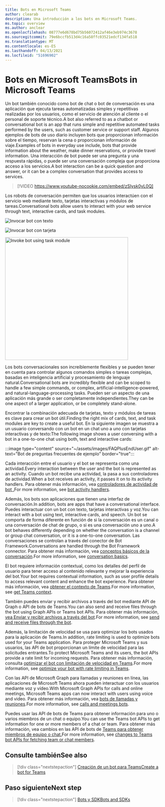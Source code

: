 ```yaml
---
title: Bots en Microsoft Teams
author: clearab
description: Una introducción a los bots en Microsoft Teams.
ms.topic: overview
ms.author: anclear
ms.openlocfilehash: 08777e6d678bd75b56072412af46e3eb974c3678
ms.sourcegitcommit: 79e6bccfb513d4c16a58ffc03521edcf134fa518
ms.translationtype: MT
ms.contentlocale: es-ES
ms.lasthandoff: 04/13/2021
ms.locfileid: "51696902"
---
```

# <a name="bots-in-microsoft-teams"></a><span data-ttu-id="d52f0-103">Bots en Microsoft Teams</span><span class="sxs-lookup"><span data-stu-id="d52f0-103">Bots in Microsoft Teams</span></span>

<span data-ttu-id="d52f0-104">Un bot también conocido como bot de chat o bot de conversación es una aplicación que ejecuta tareas automatizadas simples y repetitivas realizadas por los usuarios, como el servicio de atención al cliente o el personal de soporte técnico.</span><span class="sxs-lookup"><span data-stu-id="d52f0-104">A bot also referred to as a chatbot or conversational bot is an app that runs simple and repetitive automated tasks performed by the users, such as customer service or support staff.</span></span> <span data-ttu-id="d52f0-105">Algunos ejemplos de bots de uso diario incluyen bots que proporcionan información sobre el tiempo, reservan la cena o proporcionan información de viaje.</span><span class="sxs-lookup"><span data-stu-id="d52f0-105">Examples of bots in everyday use include, bots that provide information about the weather, make dinner reservations, or provide travel information.</span></span> <span data-ttu-id="d52f0-106">Una interacción de bot puede ser una pregunta y una respuesta rápidas, o puede ser una conversación compleja que proporciona acceso a los servicios.</span><span class="sxs-lookup"><span data-stu-id="d52f0-106">A bot interaction can be a quick question and answer, or it can be a complex conversation that provides access to services.</span></span>

> [!VIDEO https://www.youtube-nocookie.com/embed/zSIysk0yL0Q]

<span data-ttu-id="d52f0-107">Los robots de conversación permiten que los usuarios interactúen con el servicio web mediante texto, tarjetas interactivas y módulos de tareas.</span><span class="sxs-lookup"><span data-stu-id="d52f0-107">Conversational bots allow users to interact with your web service through text, interactive cards, and task modules.</span></span>

![Invocar bot con texto](~/assets/images/invokebotwithtext.png)

![Invocar bot con tarjeta](~/assets/images/invokebotwithcard.png)

<img src="~/assets/images/task-module-example.png" alt="Invoke bot using task module" width="400"/>

<span data-ttu-id="d52f0-110">Los bots conversacionales son increíblemente flexibles y se pueden tener en cuenta para controlar algunos comandos simples o tareas complejas, basadas en inteligencia artificial y procesamiento de lenguaje natural.</span><span class="sxs-lookup"><span data-stu-id="d52f0-110">Conversational bots are incredibly flexible and can be scoped to handle a few simple commands, or complex, artificial-intelligence-powered, and natural-language-processing tasks.</span></span> <span data-ttu-id="d52f0-111">Pueden ser un aspecto de una aplicación más grande o ser completamente independientes.</span><span class="sxs-lookup"><span data-stu-id="d52f0-111">They can be one aspect of a larger application, or be completely stand-alone.</span></span>

<span data-ttu-id="d52f0-112">Encontrar la combinación adecuada de tarjetas, texto y módulos de tareas es clave para crear un bot útil.</span><span class="sxs-lookup"><span data-stu-id="d52f0-112">Finding the right mix of cards, text, and task modules are key to create a useful bot.</span></span> <span data-ttu-id="d52f0-113">En la siguiente imagen se muestra a un usuario conversando con un bot en un chat uno a uno con tarjetas interactivas y de texto:</span><span class="sxs-lookup"><span data-stu-id="d52f0-113">The following image shows a user conversing with a bot in a one-to-one chat using both, text and interactive cards:</span></span>

:::image type="content" source="~/assets/images/FAQPlusEndUser.gif" alt-text="Bot de preguntas frecuentes de ejemplo" border="true":::

<span data-ttu-id="d52f0-115">Cada interacción entre el usuario y el bot se representa como una actividad.</span><span class="sxs-lookup"><span data-stu-id="d52f0-115">Every interaction between the user and the bot is represented as an activity.</span></span> <span data-ttu-id="d52f0-116">Cuando un bot recibe una actividad, la pasa a sus controladores de actividad.</span><span class="sxs-lookup"><span data-stu-id="d52f0-116">When a bot receives an activity, it passes it on to its activity handlers.</span></span> <span data-ttu-id="d52f0-117">Para obtener más información, vea [controladores de actividad de bot .](~/bots/bot-basics.md)</span><span class="sxs-lookup"><span data-stu-id="d52f0-117">For more information, see [bot activity handlers](~/bots/bot-basics.md).</span></span> 

<span data-ttu-id="d52f0-118">Además, los bots son aplicaciones que tienen una interfaz de conversación.</span><span class="sxs-lookup"><span data-stu-id="d52f0-118">In addition, bots are apps that have a conversational interface.</span></span> <span data-ttu-id="d52f0-119">Puedes interactuar con un bot con texto, tarjetas interactivas y voz.</span><span class="sxs-lookup"><span data-stu-id="d52f0-119">You can interact with a bot using text, interactive cards, and speech.</span></span> <span data-ttu-id="d52f0-120">Un bot se comporta de forma diferente en función de si la conversación es un canal o una conversación de chat de grupo, o si es una conversación uno a uno.</span><span class="sxs-lookup"><span data-stu-id="d52f0-120">A bot behaves differently depending on whether the conversation is a channel or group chat conversation, or it is a one-to-one conversation.</span></span> <span data-ttu-id="d52f0-121">Las conversaciones se controlan a través del conector de Bot Framework.</span><span class="sxs-lookup"><span data-stu-id="d52f0-121">Conversations are handled through the Bot Framework connector.</span></span> <span data-ttu-id="d52f0-122">Para obtener más información, vea [conceptos básicos de la conversación](~/bots/how-to/conversations/conversation-basics.md).</span><span class="sxs-lookup"><span data-stu-id="d52f0-122">For more information, see [conversation basics](~/bots/how-to/conversations/conversation-basics.md).</span></span>

<span data-ttu-id="d52f0-123">El bot requiere información contextual, como los detalles del perfil de usuario para tener acceso al contenido relevante y mejorar la experiencia del bot.</span><span class="sxs-lookup"><span data-stu-id="d52f0-123">Your bot requires contextual information, such as user profile details to access relevant content and enhance the bot experience.</span></span> <span data-ttu-id="d52f0-124">Para obtener más información, vea [obtener el contexto de Teams](~/bots/how-to/get-teams-context.md).</span><span class="sxs-lookup"><span data-stu-id="d52f0-124">For more information, see [get Teams context](~/bots/how-to/get-teams-context.md).</span></span> 

<span data-ttu-id="d52f0-125">También puedes enviar y recibir archivos a través del bot mediante API de Graph o API de bots de Teams.</span><span class="sxs-lookup"><span data-stu-id="d52f0-125">You can also send and receive files through the bot using Graph APIs or Teams bot APIs.</span></span> <span data-ttu-id="d52f0-126">Para obtener más información, [vea Enviar y recibir archivos a través del bot](~/bots/how-to/bots-filesv4.md).</span><span class="sxs-lookup"><span data-stu-id="d52f0-126">For more information, see [send and receive files through the bot](~/bots/how-to/bots-filesv4.md).</span></span>

<span data-ttu-id="d52f0-127">Además, la limitación de velocidad se usa para optimizar los bots usados para la aplicación de Teams.</span><span class="sxs-lookup"><span data-stu-id="d52f0-127">In addition, rate limiting is used to optimize bots used for your Teams application.</span></span> <span data-ttu-id="d52f0-128">Para proteger Microsoft Teams y sus usuarios, las API de bot proporcionan un límite de velocidad para las solicitudes entrantes.</span><span class="sxs-lookup"><span data-stu-id="d52f0-128">To protect Microsoft Teams and its users, the bot APIs provide a rate limit for incoming requests.</span></span> <span data-ttu-id="d52f0-129">Para obtener más información, consulta [optimizar el bot con limitación de velocidad en Teams](~/bots/how-to/rate-limit.md).</span><span class="sxs-lookup"><span data-stu-id="d52f0-129">For more information, see [optimize your bot with rate limiting in Teams](~/bots/how-to/rate-limit.md).</span></span>

<span data-ttu-id="d52f0-130">Con las API de Microsoft Graph para llamadas y reuniones en línea, las aplicaciones de Microsoft Teams ahora pueden interactuar con los usuarios mediante voz y vídeo.</span><span class="sxs-lookup"><span data-stu-id="d52f0-130">With Microsoft Graph APIs for calls and online meetings, Microsoft Teams apps can now interact with users using voice and video.</span></span> <span data-ttu-id="d52f0-131">Para obtener más información, vea [bots de llamadas y reuniones](~/bots/calls-and-meetings/calls-meetings-bots-overview.md).</span><span class="sxs-lookup"><span data-stu-id="d52f0-131">For more information, see [calls and meetings bots](~/bots/calls-and-meetings/calls-meetings-bots-overview.md).</span></span> 

<span data-ttu-id="d52f0-132">Puedes usar las API de bots de Teams para obtener información para uno o varios miembros de un chat o equipo.</span><span class="sxs-lookup"><span data-stu-id="d52f0-132">You can use the Teams bot APIs to get information for one or more members of a chat or team.</span></span> <span data-ttu-id="d52f0-133">Para obtener más información, vea cambios en las API de bots de [Teams para obtener miembros de equipo o chat.](~/resources/team-chat-member-api-changes.md)</span><span class="sxs-lookup"><span data-stu-id="d52f0-133">For more information, see [changes to Teams bot APIs for fetching team or chat members](~/resources/team-chat-member-api-changes.md).</span></span>

## <a name="see-also"></a><span data-ttu-id="d52f0-134">Consulte también</span><span class="sxs-lookup"><span data-stu-id="d52f0-134">See also</span></span>

> [!div class="nextstepaction"]
> [<span data-ttu-id="d52f0-135">Creación de un bot para Teams</span><span class="sxs-lookup"><span data-stu-id="d52f0-135">Create a bot for Teams</span></span>](~/bots/how-to/create-a-bot-for-teams.md)

## <a name="next-step"></a><span data-ttu-id="d52f0-136">Paso siguiente</span><span class="sxs-lookup"><span data-stu-id="d52f0-136">Next step</span></span>

> [!div class="nextstepaction"]
> [<span data-ttu-id="d52f0-137">Bots y SDK</span><span class="sxs-lookup"><span data-stu-id="d52f0-137">Bots and SDKs</span></span>](~/bots/bot-features.md)
